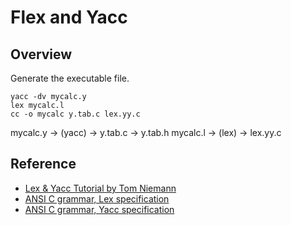 # Flex and Yacc

## Overview

Generate the executable file.

    yacc -dv mycalc.y
    lex mycalc.l
    cc -o mycalc y.tab.c lex.yy.c


mycalc.y -> (yacc) -> y.tab.c
                   -> y.tab.h
mycalc.l -> (lex)  -> lex.yy.c



## Reference
* [Lex & Yacc Tutorial by Tom Niemann](http://epaperpress.com/lexandyacc/download/LexAndYaccTutorial)
* [ANSI C grammar, Lex specification](http://www.lysator.liu.se/c/ANSI-C-grammar-l.html)
* [ANSI C grammar, Yacc specification](http://www.lysator.liu.se/c/ANSI-C-grammar-y.html)
